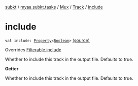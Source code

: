 [subkt](../../../index.md) / [myaa.subkt.tasks](../../index.md) / [Mux](../index.md) / [Track](index.md) / [include](./include.md)

# include

`val include: `[`Property`](https://docs.gradle.org/current/javadoc/org/gradle/api/provider/Property.html)`<`[`Boolean`](https://kotlinlang.org/api/latest/jvm/stdlib/kotlin/-boolean/index.html)`>` [(source)](https://github.com/Myaamori/SubKt/blob/0.1.10/src/main/kotlin/myaa/subkt/tasks/muxtask.kt#L198)

Overrides [Filterable.include](../../-filterable/include.md)

Whether to include this track in the output file. Defaults to true.

**Getter**

Whether to include this track in the output file. Defaults to true.


